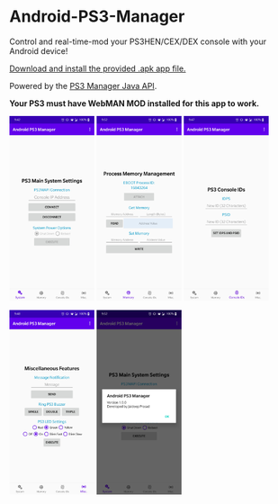 # Android-PS3-Manager
<p>Control and real-time-mod your PS3HEN/CEX/DEX console with your Android device!</p>
<p><a href="https://github.com/jprsd/Android-PS3-Manager/raw/master/Android_PS3_Manager.apk">Download and install the provided .apk app file.</a></p>
<p>Powered by the <a href="https://github.com/jprsd/PS3-Manager-Java-API">PS3 Manager Java API</a>.</p>
<p><strong>Your PS3 must have WebMAN MOD installed for this app to work.</strong></p>
<p>
  <img src="https://github.com/jprsd/Android-PS3-Manager/blob/master/System.jpg" alt="System screen" width="30%" height="30%">
  <img src="https://github.com/jprsd/Android-PS3-Manager/blob/master/Memory.jpg" alt="Memory screen" width="30%" height="30%">
  <img src="https://github.com/jprsd/Android-PS3-Manager/blob/master/Console_IDs.jpg" alt="Console IDs screen" width="30%" height="30%">
</p>
<p>
  <img src="https://github.com/jprsd/Android-PS3-Manager/blob/master/Misc.jpg" alt="Miscellaneous screen" width="30%" height="30%">
  <img src="https://github.com/jprsd/Android-PS3-Manager/blob/master/App_Info.jpg" alt="Console IDs screen" width="30%" height="30%">
</p>
